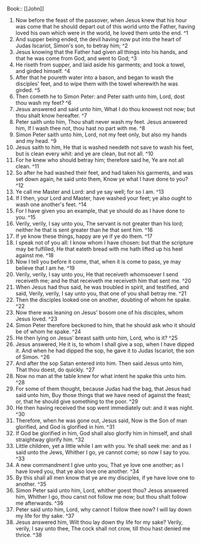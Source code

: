  Book:: [[John]]
 1. Now before the feast of the passover, when Jesus knew that his hour was come that he should depart out of this world unto the Father, having loved his own which were in the world, he loved them unto the end. ^1
 2. And supper being ended, the devil having now put into the heart of Judas Iscariot, Simon's son, to betray him; ^2
 3. Jesus knowing that the Father had given all things into his hands, and that he was come from God, and went to God; ^3
 4. He riseth from supper, and laid aside his garments; and took a towel, and girded himself. ^4
 5. After that he poureth water into a bason, and began to wash the disciples' feet, and to wipe them with the towel wherewith he was girded. ^5
 6. Then cometh he to Simon Peter: and Peter saith unto him, Lord, dost thou wash my feet? ^6
 7. Jesus answered and said unto him, What I do thou knowest not now; but thou shalt know hereafter. ^7
 8. Peter saith unto him, Thou shalt never wash my feet. Jesus answered him, If I wash thee not, thou hast no part with me. ^8
 9. Simon Peter saith unto him, Lord, not my feet only, but also my hands and my head. ^9
 10. Jesus saith to him, He that is washed needeth not save to wash his feet, but is clean every whit: and ye are clean, but not all. ^10
 11. For he knew who should betray him; therefore said he, Ye are not all clean. ^11
 12. So after he had washed their feet, and had taken his garments, and was set down again, he said unto them, Know ye what I have done to you? ^12
 13. Ye call me Master and Lord: and ye say well; for so I am. ^13
 14. If I then, your Lord and Master, have washed your feet; ye also ought to wash one another's feet. ^14
 15. For I have given you an example, that ye should do as I have done to you. ^15
 16. Verily, verily, I say unto you, The servant is not greater than his lord; neither he that is sent greater than he that sent him. ^16
 17. If ye know these things, happy are ye if ye do them. ^17
 18. I speak not of you all: I know whom I have chosen: but that the scripture may be fulfilled, He that eateth bread with me hath lifted up his heel against me. ^18
 19. Now I tell you before it come, that, when it is come to pass, ye may believe that I am he. ^19
 20. Verily, verily, I say unto you, He that receiveth whomsoever I send receiveth me; and he that receiveth me receiveth him that sent me. ^20
 21. When Jesus had thus said, he was troubled in spirit, and testified, and said, Verily, verily, I say unto you, that one of you shall betray me. ^21
 22. Then the disciples looked one on another, doubting of whom he spake. ^22
 23. Now there was leaning on Jesus' bosom one of his disciples, whom Jesus loved. ^23
 24. Simon Peter therefore beckoned to him, that he should ask who it should be of whom he spake. ^24
 25. He then lying on Jesus' breast saith unto him, Lord, who is it? ^25
 26. Jesus answered, He it is, to whom I shall give a sop, when I have dipped it. And when he had dipped the sop, he gave it to Judas Iscariot, the son of Simon. ^26
 27. And after the sop Satan entered into him. Then said Jesus unto him, That thou doest, do quickly. ^27
 28. Now no man at the table knew for what intent he spake this unto him. ^28
 29. For some of them thought, because Judas had the bag, that Jesus had said unto him, Buy those things that we have need of against the feast; or, that he should give something to the poor. ^29
 30. He then having received the sop went immediately out: and it was night. ^30
 31. Therefore, when he was gone out, Jesus said, Now is the Son of man glorified, and God is glorified in him. ^31
 32. If God be glorified in him, God shall also glorify him in himself, and shall straightway glorify him. ^32
 33. Little children, yet a little while I am with you. Ye shall seek me: and as I said unto the Jews, Whither I go, ye cannot come; so now I say to you. ^33
 34. A new commandment I give unto you, That ye love one another; as I have loved you, that ye also love one another. ^34
 35. By this shall all men know that ye are my disciples, if ye have love one to another. ^35
 36. Simon Peter said unto him, Lord, whither goest thou? Jesus answered him, Whither I go, thou canst not follow me now; but thou shalt follow me afterwards. ^36
 37. Peter said unto him, Lord, why cannot I follow thee now? I will lay down my life for thy sake. ^37
 38. Jesus answered him, Wilt thou lay down thy life for my sake? Verily, verily, I say unto thee, The cock shall not crow, till thou hast denied me thrice. ^38
